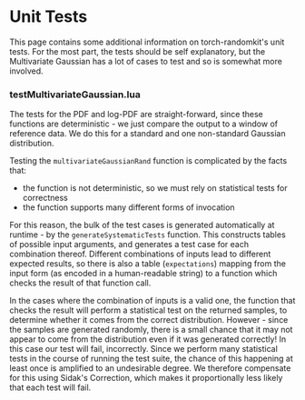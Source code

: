# Unit Tests

This page contains some additional information on torch-randomkit's unit tests. For the most part, the tests should be self explanatory, but the Multivariate Gaussian has a lot of cases to test and so is somewhat more involved.

### testMultivariateGaussian.lua

The tests for the PDF and log-PDF are straight-forward, since these functions are deterministic - we just compare the output to a window of reference data. We do this for a standard and one non-standard Gaussian distribution.

Testing the `multivariateGaussianRand` function is complicated by the facts that:

* the function is not deterministic, so we must rely on statistical tests for correctness
* the function supports many different forms of invocation

For this reason, the bulk of the test cases is generated automatically at runtime - by the `generateSystematicTests` function. This constructs tables of possible input arguments, and generates a test case for each combination thereof. Different combinations of inputs lead to different expected results, so there is also a table (`expectations`) mapping from the input form (as encoded in a human-readable string) to a function which checks the result of that function call.

In the cases where the combination of inputs is a valid one, the function that checks the result will perform a statistical test on the returned samples, to determine whether it comes from the correct distribution. However - since the samples are generated randomly, there is a small chance that it may not appear to come from the distribution even if it was generated correctly! In this case our test will fail, incorrectly. Since we perform many statistical tests in the course of running the test suite, the chance of this happening at least once is amplified to an undesirable degree. We therefore compensate for this using Sidak's Correction, which makes it proportionally less likely that each test will fail.
